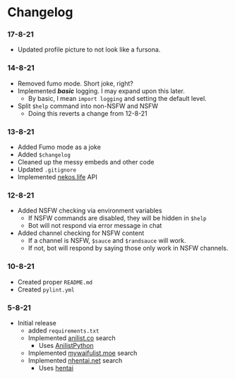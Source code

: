 # Changelog

### 17-8-21
- Updated profile picture to not look like a fursona.

### 14-8-21
- Removed fumo mode. Short joke, right?
- Implemented ***basic*** logging. I may expand upon this later.
  - By basic, I mean `import logging` and setting the default level.
- Split `$help` command into non-NSFW and NSFW
  - Doing this reverts a change from 12-8-21

### 13-8-21
- Added Fumo mode as a joke
- Added `$changelog`
- Cleaned up the messy embeds and other code
- Updated `.gitignore`
- Implemented [nekos.life](https://nekos.life) API

### 12-8-21
- Added NSFW checking via environment variables
  - If NSFW commands are disabled, they will be hidden in `$help`
  - Bot will not respond via error message in chat
- Added channel checking for NSFW content
  - If a channel is NSFW, `$sauce` and `$randsauce` will work.
  - If not, bot will respond by saying those only work in NSFW channels.

### 10-8-21
- Created proper `README.md`
- Created `pylint.yml`

### 5-8-21
- Initial release
  - added `requirements.txt`
  - Implemented [anilist.co](https://anilist.co/) search
    - Uses [AnilistPython](https://github.com/ReZeroE/AnilistPython)
  - Implemented [mywaifulist.moe](https://mywaifulist.moe/) search
  - Implemented [nhentai.net](https://nhentai.net/) search
    - Uses [hentai](https://github.com/hentai-chan/hentai)